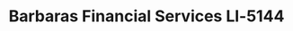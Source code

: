 ---
f_zip-code: 43558
f_state-code: OH
title: Barbaras Financial Services Ll-5144
f_phone: 419-825-9969
f_city-only: Swanton
f_address: 14241 Airport Hwy Ste 419 Swanton
f_location-unique-id: '5144'
slug: barbaras-financial-services-ll-5144
updated-on: '2024-05-30T13:46:58.046Z'
created-on: '2024-05-30T13:36:59.803Z'
published-on: '2024-05-30T13:54:32.469Z'
f_city-state: cms/city/swanton-oh.md
f_company: cms/company/barbaras-financial-services-ll.md
f_state: cms/state/ohio.md
layout: '[payday-loan].html'
tags: payday-loan
---